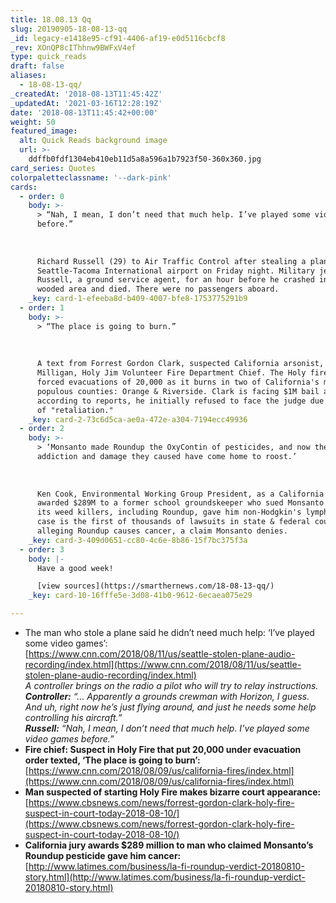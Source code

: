 ```yaml
---
title: 18.08.13 Qq
slug: 20190905-18-08-13-qq
_id: legacy-e1418e95-cf91-4406-af19-e0d5116cbcf8
_rev: XOnQP8cIThhnw9BWFxV4ef
type: quick_reads
draft: false
aliases:
  - 18-08-13-qq/
_createdAt: '2018-08-13T11:45:42Z'
_updatedAt: '2021-03-16T12:28:19Z'
date: '2018-08-13T11:45:42+00:00'
weight: 50
featured_image:
  alt: Quick Reads background image
  url: >-
    ddffb0fdf1304eb410eb11d5a8a596a1b7923f50-360x360.jpg
card_series: Quotes
colorpaletteclassname: '--dark-pink'
cards:
  - order: 0
    body: >-
      > “Nah, I mean, I don’t need that much help. I’ve played some video games
      before.”  
        
        
        
      Richard Russell (29) to Air Traffic Control after stealing a plane at
      Seattle-Tacoma International airport on Friday night. Military jets chased
      Russell, a ground service agent, for an hour before he crashed into a
      wooded area and died. There were no passengers aboard.
    _key: card-1-efeeba8d-b409-4007-bfe8-1753775291b9
  - order: 1
    body: >-
      > “The place is going to burn.”  
        
        
        
      A text from Forrest Gordon Clark, suspected California arsonist, to Mike
      Milligan, Holy Jim Volunteer Fire Department Chief. The Holy fire has
      forced evacuations of 20,000 as it burns in two of California's most
      populous counties: Orange & Riverside. Clark is facing $1M bail and
      according to reports, he initially refused to face the judge due to fears
      of "retaliation."
    _key: card-2-73c6d5ca-ae0a-472e-a304-7194ecc49936
  - order: 2
    body: >-
      > ‘Monsanto made Roundup the OxyContin of pesticides, and now the
      addiction and damage they caused have come home to roost.’  
        
        
        
      Ken Cook, Environmental Working Group President, as a California jury
      awarded $289M to a former school groundskeeper who sued Monsanto saying
      its weed killers, including Roundup, gave him non-Hodgkin's lymphoma. The
      case is the first of thousands of lawsuits in state & federal courts
      alleging Roundup causes cancer, a claim Monsanto denies.
    _key: card-3-409d0651-cc80-4c6e-8b86-15f7bc375f3a
  - order: 3
    body: |-
      Have a good week!

      [view sources](https://smarthernews.com/18-08-13-qq/)
    _key: card-10-16fffe5e-3d08-41b0-9612-6ecaea075e29

---
```

* The man who stole a plane said he didn’t need much help: ‘I’ve played some video games’:  
[https://www.cnn.com/2018/08/11/us/seattle-stolen-plane-audio-recording/index.html](https://www.cnn.com/2018/08/11/us/seattle-stolen-plane-audio-recording/index.html)  
_A controller brings on the radio a pilot who will try to relay instructions._  
_**Controller:** “… Apparently a grounds crewman with Horizon, I guess. And uh, right now he’s just flying around, and just he needs some help controlling his aircraft.”_  
_**Russell:** “Nah, I mean, I don’t need that much help. I’ve played some video games before.”_
* **Fire chief: Suspect in Holy Fire that put 20,000 under evacuation order texted, ‘The place is going to burn’:**  
[https://www.cnn.com/2018/08/09/us/california-fires/index.html](https://www.cnn.com/2018/08/09/us/california-fires/index.html)
* **Man suspected of starting Holy Fire makes bizarre court appearance:**  
[https://www.cbsnews.com/news/forrest-gordon-clark-holy-fire-suspect-in-court-today-2018-08-10/](https://www.cbsnews.com/news/forrest-gordon-clark-holy-fire-suspect-in-court-today-2018-08-10/)
* **California jury awards $289 million to man who claimed Monsanto’s Roundup pesticide gave him cancer:**  
[http://www.latimes.com/business/la-fi-roundup-verdict-20180810-story.html](http://www.latimes.com/business/la-fi-roundup-verdict-20180810-story.html)